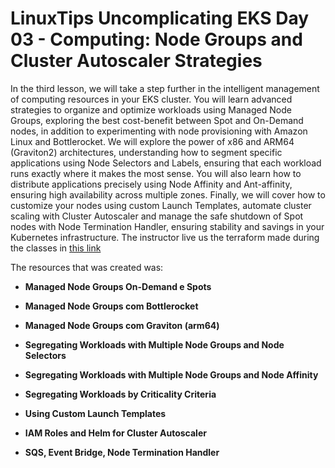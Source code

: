 # LinuxTips Uncomplicating EKS Day 03 - Computing: Node Groups and Cluster Autoscaler Strategies

In the third lesson, we will take a step further in the intelligent management of computing resources in your EKS cluster. You will learn advanced strategies to organize and optimize workloads using Managed Node Groups, exploring the best cost-benefit between Spot and On-Demand nodes, in addition to experimenting with node provisioning with Amazon Linux and Bottlerocket. We will explore the power of x86 and ARM64 (Graviton2) architectures, understanding how to segment specific applications using Node Selectors and Labels, ensuring that each workload runs exactly where it makes the most sense. You will also learn how to distribute applications precisely using Node Affinity and Ant-affinity, ensuring high availability across multiple zones. Finally, we will cover how to customize your nodes using custom Launch Templates, automate cluster scaling with Cluster Autoscaler and manage the safe shutdown of Spot nodes with Node Termination Handler, ensuring stability and savings in your Kubernetes infrastructure. The instructor live us the terraform made during the classes in [this link](https://github.com/msfidelis/linuxtips-curso-containers-aws-eks-vanilla/tree/aula/node_groups)

The resources that was created was:

  - **Managed Node Groups On-Demand e Spots**

  - **Managed Node Groups com Bottlerocket**

  - **Managed Node Groups com Graviton (arm64)**

  - **Segregating Workloads with Multiple Node Groups and Node Selectors**

  - **Segregating Workloads with Multiple Node Groups and Node Affinity**

  - **Segregating Workloads by Criticality Criteria**

  - **Using Custom Launch Templates**

  - **IAM Roles and Helm for Cluster Autoscaler**

  - **SQS, Event Bridge, Node Termination Handler**
